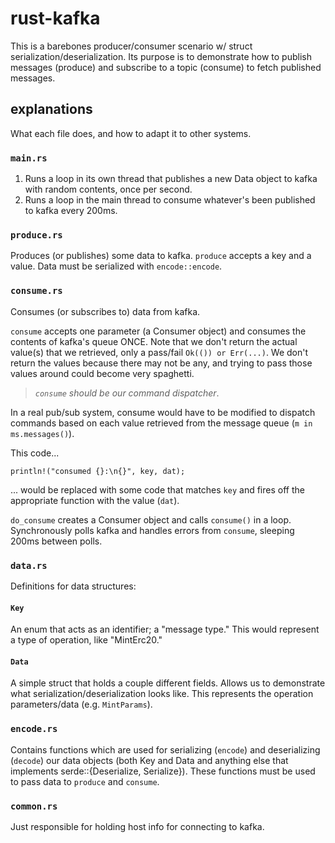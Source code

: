 # rust-kafka

This is a barebones producer/consumer scenario w/ struct serialization/deserialization. Its purpose is to demonstrate how to publish messages (produce) and subscribe to a topic (consume) to fetch published messages.

## explanations

What each file does, and how to adapt it to other systems.

### `main.rs`

1. Runs a loop in its own thread that publishes a new Data object to kafka with random contents, once per second.
2. Runs a loop in the main thread to consume whatever's been published to kafka every 200ms.

### `produce.rs`

Produces (or publishes) some data to kafka. `produce` accepts a key and a value. Data must be serialized with `encode::encode`.

### `consume.rs`

Consumes (or subscribes to) data from kafka.

`consume` accepts one parameter (a Consumer object) and consumes the contents of kafka's queue ONCE. Note that we don't return the actual value(s) that we retrieved, only a pass/fail `Ok(()) or Err(...)`. We don't return the values because there may not be any, and trying to pass those values around could become very spaghetti.

> _`consume` should be our command dispatcher_.

In a real pub/sub system, consume would have to be modified to dispatch commands based on each value retrieved from the message queue (`m in ms.messages()`).

This code...

```
println!("consumed {}:\n{}", key, dat);
```

... would be replaced with some code that matches `key` and fires off the appropriate function with the value (`dat`).

`do_consume` creates a Consumer object and calls `consume()` in a loop. Synchronously polls kafka and handles errors from `consume`, sleeping 200ms between polls.

### `data.rs`

Definitions for data structures:

#### `Key`

An enum that acts as an identifier; a "message type." This would represent a type of operation, like "MintErc20."

#### `Data`

A simple struct that holds a couple different fields. Allows us to demonstrate what serialization/deserialization looks like. This represents the operation parameters/data (e.g. `MintParams`).

### `encode.rs`

Contains functions which are used for serializing (`encode`) and deserializing (`decode`) our data objects (both Key and Data and anything else that implements serde::{Deserialize, Serialize}). These functions must be used to pass data to `produce` and `consume`.

### `common.rs`

Just responsible for holding host info for connecting to kafka.
